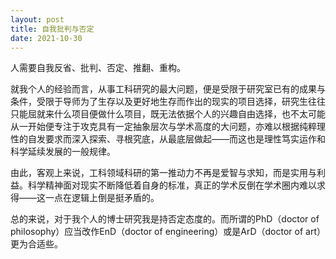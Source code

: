 ```yaml
---
layout: post
title: 自我批判与否定
date: 2021-10-30
---
```


人需要自我反省、批判、否定、推翻、重构。

就我个人的经验而言，从事工科研究的最大问题，便是受限于研究室已有的成果与条件，受限于导师为了生存以及更好地生存而作出的现实的项目选择，研究生往往只能屈就来什么项目便做什么项目，既无法依据个人的兴趣自由选择，也不太可能从一开始便专注于攻克具有一定抽象层次与学术高度的大问题，亦难以根据纯粹理性的自发要求而深入探索、寻根究底，从最底层做起——而这也是理性笃实运作和科学延续发展的一般规律。

由此，客观上来说，工科领域科研的第一推动力不再是爱智与求知，而是实用与利益。科学精神面对现实不断降低着自身的标准，真正的学术反倒在学术圈内难以求得——这一点在逻辑上倒是挺矛盾的。

总的来说，对于我个人的博士研究我是持否定态度的。而所谓的PhD（doctor of philosophy）应当改作EnD（doctor of engineering）或是ArD（doctor of art）更为合适些。

